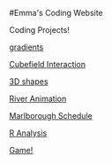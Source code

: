 #Emma's Coding Website

Coding Projects!


<a href="3D.html">gradients</a>



<a href="3D2.html">Cubefield Interaction</a>

<a href="3DList.html">3D shapes</a>

<a href="river.html">River Animation</a>

<a href="schedule/index.html">Marlborough Schedule</a>



<a href="R.html"> R Analysis</a>

<a href="game.html"> Game! </a>
